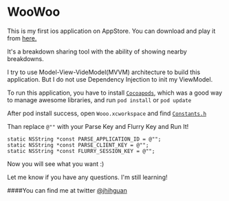 # WooWoo

This is my first ios application on AppStore. You can download and play it from [here.](https://itunes.apple.com/tw/app/woooo/id978438766?mt=8)

It's a breakdown sharing tool with the ability of showing nearby breakdowns.

I try to use Model-View-VideModel(MVVM) architecture to build this application. But I do not use Dependency Injection to init my ViewModel.

To run this application, you have to install [`Cocoapods`](https://cocoapods.org/), which was a good way to manage awesome libraries, and run `pod install` or `pod update`

After pod install success, open `Wooo.xcworkspace` and find [`Constants.h`](https://github.com/jhihguan/WooWoo/blob/master/Wooo/Constant.h)

Than replace `@""` with your Parse Key and Flurry Key and Run It!
```
static NSString *const PARSE_APPLICATION_ID = @"";
static NSString *const PARSE_CLIENT_KEY = @"";
static NSString *const FLURRY_SESSION_KEY = @"";
```

Now you will see what you want :)


Let me know if you have any questions. I'm still learning!

####You can find me at twitter [@jhihguan](https://twitter.com/jhihguan)